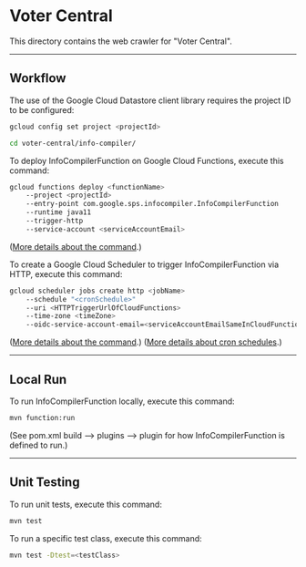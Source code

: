 # Voter Central
This directory contains the web crawler for "Voter Central".

---

## Workflow

The use of the Google Cloud Datastore client library requires the project ID to
be configured:
```bash
gcloud config set project <projectId>
```

```bash
cd voter-central/info-compiler/
```

To deploy InfoCompilerFunction on Google Cloud Functions, execute this command:
```bash
gcloud functions deploy <functionName>
    --project <projectId>
    --entry-point com.google.sps.infocompiler.InfoCompilerFunction
    --runtime java11
    --trigger-http
    --service-account <serviceAccountEmail>
```
([More details about the command](https://cloud.google.com/sdk/gcloud/reference/functions/deploy).)

To create a Google Cloud Scheduler to trigger InfoCompilerFunction via HTTP, execute this command:
```bash
gcloud scheduler jobs create http <jobName>
    --schedule "<cronSchedule>"
    --uri <HTTPTriggerUrlOfCloudFunctions>
    --time-zone <timeZone>
    --oidc-service-account-email=<serviceAccountEmailSameInCloudFunctions>
```
([More details about the command](https://cloud.google.com/sdk/gcloud/reference/scheduler/jobs/create/http).)
([More details about cron schedules](https://cloud.google.com/scheduler/docs/configuring/cron-job-schedules).)

---

## Local Run
To run InfoCompilerFunction locally, execute this command:
```bash
mvn function:run
```
(See pom.xml build --> plugins --> plugin for how InfoCompilerFunction is defined to run.)

---

## Unit Testing
To run unit tests, execute this command:
```bash
mvn test
```
To run a specific test class, execute this command:
```bash
mvn test -Dtest=<testClass>
```
